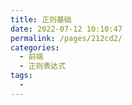 ```yaml
---
title: 正则基础
date: 2022-07-12 10:10:47
permalink: /pages/212cd2/
categories:
  - 前端
  - 正则表达式
tags:
  - 
---
```

